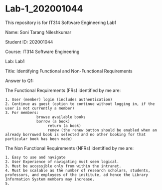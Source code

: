 # Lab-1_202001044
This repository is for IT314 Software Engineering Lab1




Name: Soni Tarang Nileshkumar

Student ID: 202001044

Course: IT314 Software Engineering

Lab: Lab1

Title: Identifying Functional and Non-Functional Requirements





Answer to Q1:


The Functional Requirements (FRs) identified by me are:

    1. User (member) login (includes authentication)
    2. Continue as guest (option to continue without logging in, if the user is not currently a member)
    3. For members:
                  browse available books
                  borrow (a book)
                       return (a book)
                       renew (the renew button should be enabled when an already borrowed book is selected and no other booking for that particular book has been made)









The Non Functional Requirements (NFRs) identified by me are:

    1. Easy to use and navigate
    2. User Experience of navigating must seem logical.
    3. Must be accessible only from within the intranet.
    4. Must be scalable as the number of research scholars, students, professors, and employees of the institute, ad hence the Library Information System members may increase.
    5. 





          





